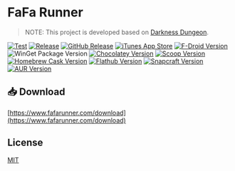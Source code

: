 # FaFa Runner

>NOTE: This project is developed based on [Darkness Dungeon](https://github.com/RafaelBarbosatec/darkness_dungeon).

[![Test](https://github.com/fafarunner/fafarunner/actions/workflows/test.yml/badge.svg)](https://github.com/fafarunner/fafarunner/actions/workflows/test.yml)
[![Release](https://github.com/fafarunner/fafarunner/actions/workflows/release.yml/badge.svg)](https://github.com/fafarunner/fafarunner/actions/workflows/release.yml)
[![GitHub Release](https://img.shields.io/github/v/release/fafarunner/fafarunner)](https://github.com/fafarunner/fafarunner/releases/latest)
[![iTunes App Store](https://img.shields.io/itunes/v/6446263696)](https://apps.apple.com/app/id6446263696)
[![F-Droid Version](https://img.shields.io/f-droid/v/com.chenyifaer.fafarunner)](https://f-droid.org/packages/com.chenyifaer.fafarunner)
![WinGet Package Version](https://img.shields.io/winget/v/Insco.FaFaRunner)
[![Chocolatey Version](https://img.shields.io/chocolatey/v/fafarunner)](https://community.chocolatey.org/packages/fafarunner)
[![Scoop Version](https://img.shields.io/scoop/v/fafarunner?bucket=https%253A%252F%252Fgithub.com%252Finsco-inc%252Fscoop-bucket)](https://scoop.sh/#/apps?q=fafarunner&o=false)
[![Homebrew Cask Version](https://img.shields.io/badge/dynamic/json.svg?url=https://raw.githubusercontent.com/insco-inc/homebrew-casks/main/Info/fafarunner.json&query=$.casks.[0].version&label=homebrew)](https://github.com/insco-inc/homebrew-casks)
[![Flathub Version](https://img.shields.io/flathub/v/com.fafarunner.FaFaRunner)](https://flathub.org/apps/com.fafarunner.FaFaRunner)
[![Snapcraft Version](https://img.shields.io/snapcraft/v/fafarunner/latest/stable)](https://snapcraft.io/fafarunner)
[![AUR Version](https://img.shields.io/aur/version/fafarunner-bin)](https://aur.archlinux.org/packages/fafarunner-bin)

## 📥 Download

[https://www.fafarunner.com/download](https://www.fafarunner.com/download)

## License

[MIT](./LICENSE)
